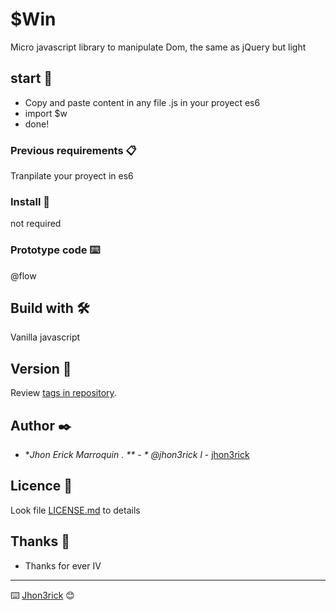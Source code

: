 # $Win

Micro javascript library to manipulate Dom, the same as jQuery but light

## start 🚀

- Copy and paste content in any file .js in your proyect es6
- import $w
- done!

### Previous requirements 📋

Tranpilate your proyect in es6

### Install 🔧

not required

### Prototype code ⌨️

@flow

## Build with 🛠️

Vanilla javascript

## Version 📌

Review [tags in repository](https://github.com/winEs6/tags).

## Author ✒️

* **Jhon Erick Marroquin . ** - * @jhon3rick l* - [jhon3rick](https://github.com/jhon3rick)


## Licence 📄

Look file [LICENSE.md](LICENSE.md) to details

## Thanks 🎁

* Thanks for ever IV



---
⌨️ [Jhon3rick](https://github.com/jhon3rick) 😊